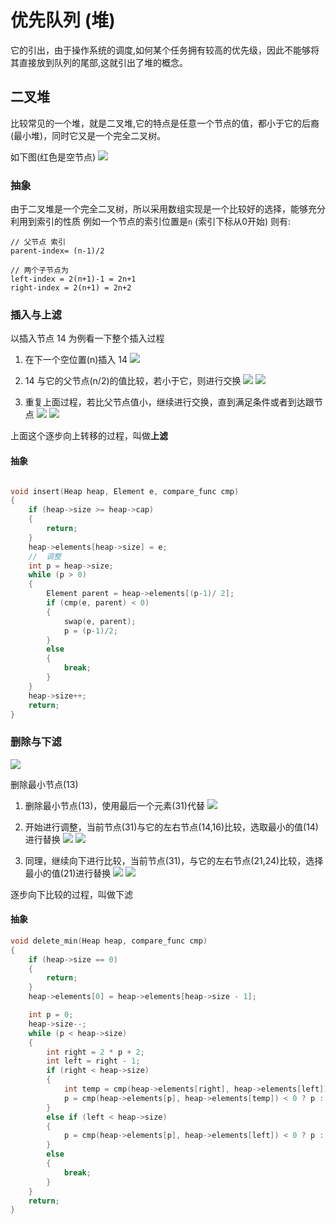 # 优先队列 (堆)

它的引出，由于操作系统的调度,如何某个任务拥有较高的优先级，因此不能够将其直接放到队列的尾部,这就引出了堆的概念。

## 二叉堆

比较常见的一个堆，就是二叉堆,它的特点是任意一个节点的值，都小于它的后裔(最小堆)，同时它又是一个完全二叉树。

如下图(红色是空节点)
![](../asserts/heap/heap-0.png)


### 抽象

由于二叉堆是一个完全二叉树，所以采用数组实现是一个比较好的选择，能够充分利用到索引的性质
例如一个节点的索引位置是`n` (索引下标从0开始)
则有:
```
// 父节点 索引
parent-index= (n-1)/2

// 两个子节点为
left-index = 2(n+1)-1 = 2n+1
right-index = 2(n+1) = 2n+2

```


### 插入与上滤

以插入节点 14 为例看一下整个插入过程

1. 在下一个空位置(n)插入 14
  ![](../asserts/heap/heap-1.png)

2. 14 与它的父节点(n/2)的值比较，若小于它，则进行交换
  ![](../asserts/heap/heap-2.png)
  ![](../asserts/heap/heap-3.png)

3. 重复上面过程，若比父节点值小，继续进行交换，直到满足条件或者到达跟节点
   ![](../asserts/heap/heap-4.png)
   ![](../asserts/heap/heap-5.png)

上面这个逐步向上转移的过程，叫做**上滤**

#### 抽象

```c

void insert(Heap heap, Element e, compare_func cmp)
{
    if (heap->size >= heap->cap)
    {
        return;
    }
    heap->elements[heap->size] = e;
    //  调整
    int p = heap->size;
    while (p > 0)
    {
        Element parent = heap->elements[(p-1)/ 2];
        if (cmp(e, parent) < 0)
        {
            swap(e, parent);
            p = (p-1)/2;
        }
        else
        {
            break;
        }
    }
    heap->size++;
    return;
}

```

### 删除与下滤

![](../asserts/heap/head-d-0.png)

删除最小节点(13)

1. 删除最小节点(13)，使用最后一个元素(31)代替
   ![](../asserts/heap/heap-d-1.png)
   
2. 开始进行调整，当前节点(31)与它的左右节点(14,16)比较，选取最小的值(14)进行替换
     ![](../asserts/heap/heap-d-2.png)
     ![](../asserts/heap/heap-d-3.png)
3. 同理，继续向下进行比较，当前节点(31)，与它的左右节点(21,24)比较，选择最小的值(21)进行替换
     ![](../asserts/heap/heap-d-4.png)
     ![](../asserts/heap/head-d-5.png)
   
逐步向下比较的过程，叫做下滤

#### 抽象

```c
void delete_min(Heap heap, compare_func cmp)
{
    if (heap->size == 0)
    {
        return;
    }
    heap->elements[0] = heap->elements[heap->size - 1];

    int p = 0;
    heap->size--;
    while (p < heap->size)
    {
        int right = 2 * p + 2;
        int left = right - 1;
        if (right < heap->size)
        {
            int temp = cmp(heap->elements[right], heap->elements[left]) < 0 ? right : left;
            p = cmp(heap->elements[p], heap->elements[temp]) < 0 ? p : temp;
        }
        else if (left < heap->size)
        {
            p = cmp(heap->elements[p], heap->elements[left]) < 0 ? p : left;
        }
        else
        {
            break;
        }
    }
    return;
}

```
